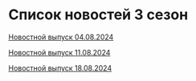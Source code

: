 # Список новостей 3 сезон

[Новостной выпуск 04.08.2024](./4thAugust24.md) 

[Новостной выпуск 11.08.2024](./11thAugust24.md)

[Новостной выпуск 18.08.2024](./18thAugust24.md)
